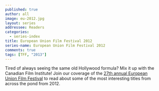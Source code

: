 ```yaml
---
published: true
author: all
image: eu-2012.jpg
layout: series
addressee: Readers
categories:
  - series-index
title: European Union Film Festival 2012
series-name: European Union Film Festival 2012
comments: true
tags: [TFF, "2013"]
---
```

Tired of always seeing the same old Hollywood formula? Mix it up with the Canadian Film Institute! Join our coverage of the [27th annual European Union Film Festival](http://www.cfi-icf.ca/index.php?option=com_cfi&task=showevent&id=96&Itemid=842) to read about some of the most interesting titles from across the pond from 2012.